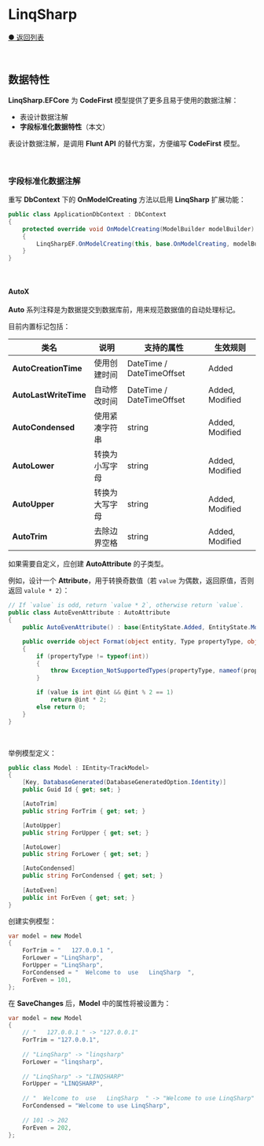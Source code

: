 # LinqSharp

[● 返回列表](https://github.com/zmjack/LinqSharp/blob/master/README-CN.md)

<br/>

## 数据特性

**LinqSharp.EFCore** 为 **CodeFirst** 模型提供了更多且易于使用的数据注解：

- 表设计数据注解
- **字段标准化数据特性**（本文）

表设计数据注解，是调用 **Flunt API** 的替代方案，方便编写 **CodeFirst** 模型。

<br/>

### 字段标准化数据注解

重写 **DbContext** 下的 **OnModelCreating** 方法以启用 **LinqSharp** 扩展功能：

```csharp
public class ApplicationDbContext : DbContext
{
    protected override void OnModelCreating(ModelBuilder modelBuilder)
    {
        LinqSharpEF.OnModelCreating(this, base.OnModelCreating, modelBuilder);
    }
}
```

<br/>

#### AutoX

**Auto** 系列注释是为数据提交到数据库前，用来规范数据值的自动处理标记。

目前内置标记包括：

| 类名                  | 说明           | 支持的属性                | 生效规则        |
| --------------------- | -------------- | ------------------------- | --------------- |
| **AutoCreationTime**  | 使用创建时间   | DateTime / DateTimeOffset | Added           |
| **AutoLastWriteTime** | 自动修改时间   | DateTime / DateTimeOffset | Added, Modified |
| **AutoCondensed**     | 使用紧凑字符串 | string                    | Added, Modified |
| **AutoLower**         | 转换为小写字母 | string                    | Added, Modified |
| **AutoUpper**         | 转换为大写字母 | string                    | Added, Modified |
| **AutoTrim**          | 去除边界空格   | string                    | Added, Modified |

如果需要自定义，应创建 **AutoAttribute** 的子类型。

例如，设计一个 **Attribute**，用于转换奇数值（若 `value` 为偶数，返回原值，否则返回 `valule * 2`）：

```c#
// If `value` is odd, return `value * 2`, otherwise return `value`.
public class AutoEvenAttribute : AutoAttribute
{
    public AutoEvenAttribute() : base(EntityState.Added, EntityState.Modified) { }

    public override object Format(object entity, Type propertyType, object value)
    {
        if (propertyType != typeof(int))
        {
            throw Exception_NotSupportedTypes(propertyType, nameof(propertyType));
        }

        if (value is int @int && @int % 2 == 1)
            return @int * 2;
        else return 0;
    }
}
```
<br/>

举例模型定义：

```csharp
public class Model : IEntity<TrackModel>
{
    [Key, DatabaseGenerated(DatabaseGeneratedOption.Identity)]
    public Guid Id { get; set; }

    [AutoTrim]
    public string ForTrim { get; set; }

    [AutoUpper]
    public string ForUpper { get; set; }

    [AutoLower]
    public string ForLower { get; set; }

    [AutoCondensed]
    public string ForCondensed { get; set; }
    
    [AutoEven]
    public int ForEven { get; set; }
}
```

创建实例模型：

```csharp
var model = new Model
{
    ForTrim = "   127.0.0.1 ",
    ForLower = "LinqSharp",
    ForUpper = "LinqSharp",
    ForCondensed = "  Welcome to  use   LinqSharp  ",    
    ForEven = 101,
};
```

在 **SaveChanges** 后，**Model** 中的属性将被设置为：

```c#
var model = new Model
{
    // "   127.0.0.1 " -> "127.0.0.1"
    ForTrim = "127.0.0.1",
    
    // "LinqSharp" -> "linqsharp"
    ForLower = "linqsharp",
    
    // "LinqSharp" -> "LINQSHARP"
    ForUpper = "LINQSHARP",
    
    // "  Welcome to  use   LinqSharp  " -> "Welcome to use LinqSharp"
    ForCondensed = "Welcome to use LinqSharp",
    
    // 101 -> 202
    ForEven = 202,
};
```

